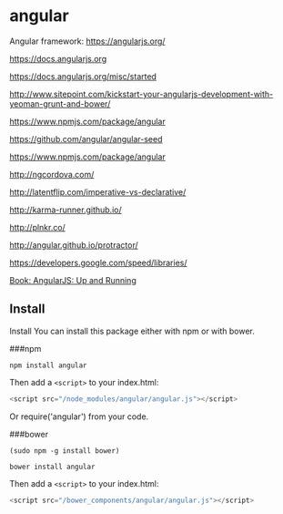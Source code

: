 # angular
Angular framework: https://angularjs.org/

https://docs.angularjs.org

https://docs.angularjs.org/misc/started

http://www.sitepoint.com/kickstart-your-angularjs-development-with-yeoman-grunt-and-bower/

https://www.npmjs.com/package/angular

https://github.com/angular/angular-seed

https://www.npmjs.com/package/angular

http://ngcordova.com/

http://latentflip.com/imperative-vs-declarative/

http://karma-runner.github.io/

http://plnkr.co/

http://angular.github.io/protractor/

https://developers.google.com/speed/libraries/

[Book: AngularJS: Up and Running](http://shop.oreilly.com/product/0636920033486.do#PowerReview)

## Install

Install
You can install this package either with npm or with bower.

###npm
```
npm install angular
```
Then add a ```<script>``` to your index.html:

```javascript
<script src="/node_modules/angular/angular.js"></script>
```
Or require('angular') from your code.

###bower
```
(sudo npm -g install bower)

bower install angular
```
Then add a ```<script>``` to your index.html:
```javascript
<script src="/bower_components/angular/angular.js"></script>
```

